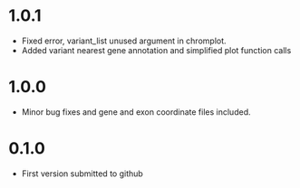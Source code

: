 # 1.0.1

* Fixed error, variant_list unused argument in chromplot.
* Added variant nearest gene annotation and simplified plot function calls

# 1.0.0

* Minor bug fixes and gene and exon coordinate files included.

# 0.1.0

* First version submitted to github
